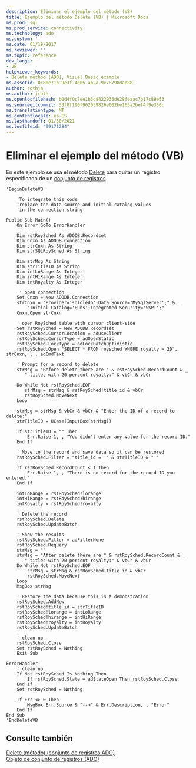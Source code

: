 ```yaml
---
description: Eliminar el ejemplo del método (VB)
title: Ejemplo del método Delete (VB) | Microsoft Docs
ms.prod: sql
ms.prod_service: connectivity
ms.technology: ado
ms.custom: ''
ms.date: 01/19/2017
ms.reviewer: ''
ms.topic: reference
dev_langs:
- VB
helpviewer_keywords:
- Delete method [ADO], Visual Basic example
ms.assetid: 0c80e71b-9e3f-4d05-ab2a-9e78798dad88
author: rothja
ms.author: jroth
ms.openlocfilehash: b0d4f0c7ee1b3d8422936de28feaac7b17c89e53
ms.sourcegitcommit: 33f0f190f962059826e002be165a2bef4f9e350c
ms.translationtype: MT
ms.contentlocale: es-ES
ms.lasthandoff: 01/30/2021
ms.locfileid: "99171284"
---
```

# <a name="delete-method-example-vb"></a>Eliminar el ejemplo del método (VB)
En este ejemplo se usa el método [Delete](../../../ado/reference/ado-api/delete-method-ado-recordset.md) para quitar un registro especificado de un [conjunto de registros](../../../ado/reference/ado-api/recordset-object-ado.md).  
  
```  
'BeginDeleteVB  
  
    'To integrate this code  
    'replace the data source and initial catalog values  
    'in the connection string  
  
Public Sub Main()  
    On Error GoTo ErrorHandler  
  
    Dim rstRoySched As ADODB.Recordset  
    Dim Cnxn As ADODB.Connection  
    Dim strCnxn As String  
    Dim strSQLRoySched As String  
  
    Dim strMsg As String  
    Dim strTitleID As String  
    Dim intLoRange As Integer  
    Dim intHiRange As Integer  
    Dim intRoyalty As Integer  
  
     ' open connection  
    Set Cnxn = New ADODB.Connection  
    strCnxn = "Provider='sqloledb';Data Source='MySqlServer';" & _  
        "Initial Catalog='Pubs';Integrated Security='SSPI';"  
    Cnxn.Open strCnxn  
  
    ' open RoySched table with cursor client-side  
    Set rstRoySched = New ADODB.Recordset  
    rstRoySched.CursorLocation = adUseClient  
    rstRoySched.CursorType = adOpenStatic  
    rstRoySched.LockType = adLockBatchOptimistic  
    rstRoySched.Open "SELECT * FROM roysched WHERE royalty = 20", strCnxn, , , adCmdText  
  
    ' Prompt for a record to delete  
    strMsg = "Before delete there are " & rstRoySched.RecordCount & _  
       " titles with 20 percent royalty:" & vbCr & vbCr  
  
    Do While Not rstRoySched.EOF  
       strMsg = strMsg & rstRoySched!title_id & vbCr  
       rstRoySched.MoveNext  
    Loop  
  
    strMsg = strMsg & vbCr & vbCr & "Enter the ID of a record to delete:"  
    strTitleID = UCase(InputBox(strMsg))  
  
    If strTitleID = "" Then  
        Err.Raise 1, , "You didn't enter any value for the record ID."  
    End If  
  
    ' Move to the record and save data so it can be restored  
    rstRoySched.Filter = "title_id = '" & strTitleID & "'"  
  
    If rstRoySched.RecordCount < 1 Then  
        Err.Raise 1, , "There is no record for the record ID you entered."  
    End If  
  
    intLoRange = rstRoySched!lorange  
    intHiRange = rstRoySched!hirange  
    intRoyalty = rstRoySched!royalty  
  
    ' Delete the record  
    rstRoySched.Delete  
    rstRoySched.UpdateBatch  
  
    ' Show the results  
    rstRoySched.Filter = adFilterNone  
    rstRoySched.Requery  
    strMsg = ""  
    strMsg = "After delete there are " & rstRoySched.RecordCount & _  
       " titles with 20 percent royalty:" & vbCr & vbCr  
    Do While Not rstRoySched.EOF  
        strMsg = strMsg & rstRoySched!title_id & vbCr  
        rstRoySched.MoveNext  
    Loop  
    MsgBox strMsg  
  
    ' Restore the data because this is a demonstration  
    rstRoySched.AddNew  
    rstRoySched!title_id = strTitleID  
    rstRoySched!lorange = intLoRange  
    rstRoySched!hirange = intHiRange  
    rstRoySched!royalty = intRoyalty  
    rstRoySched.UpdateBatch  
  
    ' clean up  
    rstRoySched.Close  
    Set rstRoySched = Nothing  
    Exit Sub  
  
ErrorHandler:  
    ' clean up  
    If Not rstRoySched Is Nothing Then  
        If rstRoySched.State = adStateOpen Then rstRoySched.Close  
    End If  
    Set rstRoySched = Nothing  
  
    If Err <> 0 Then  
        MsgBox Err.Source & "-->" & Err.Description, , "Error"  
    End If  
End Sub  
'EndDeleteVB  
```  
  
## <a name="see-also"></a>Consulte también  
 [Delete (método) (conjunto de registros ADO)](../../../ado/reference/ado-api/delete-method-ado-recordset.md)   
 [Objeto de conjunto de registros (ADO)](../../../ado/reference/ado-api/recordset-object-ado.md)
